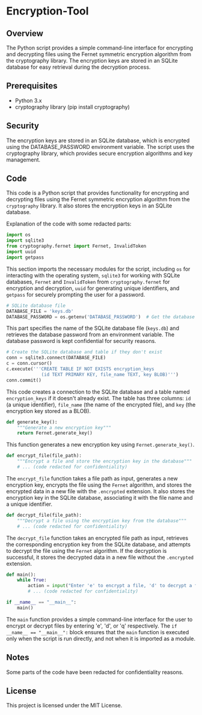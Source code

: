 # Encryption-Tool

## Overview 
The Python script provides a simple command-line interface for encrypting and decrypting files using the Fernet symmetric encryption algorithm from the cryptography library. The encryption keys are stored in an SQLite database for easy retrieval during the decryption process.

## Prerequisites
- Python 3.x
- cryptography library (pip install cryptography)

## Security
The encryption keys are stored in an SQLite database, which is encrypted using the DATABASE_PASSWORD environment variable.
The script uses the cryptography library, which provides secure encryption algorithms and key management.

## Code
This code is a Python script that provides functionality for encrypting and decrypting files using the Fernet symmetric encryption algorithm from the `cryptography` library. It also stores the encryption keys in an SQLite database.

Explanation of the code with some redacted parts:

```python
import os
import sqlite3
from cryptography.fernet import Fernet, InvalidToken
import uuid
import getpass
```

This section imports the necessary modules for the script, including `os` for interacting with the operating system, `sqlite3` for working with SQLite databases, `Fernet` and `InvalidToken` from `cryptography.fernet` for encryption and decryption, `uuid` for generating unique identifiers, and `getpass` for securely prompting the user for a password.

```python
# SQLite database file
DATABASE_FILE = 'keys.db'
DATABASE_PASSWORD = os.getenv('DATABASE_PASSWORD')  # Get the database password from an environment variable
```

This part specifies the name of the SQLite database file (`keys.db`) and retrieves the database password from an environment variable. The database password is kept confidential for security reasons.

```python
# Create the SQLite database and table if they don't exist
conn = sqlite3.connect(DATABASE_FILE)
c = conn.cursor()
c.execute('''CREATE TABLE IF NOT EXISTS encryption_keys
             (id TEXT PRIMARY KEY, file_name TEXT, key BLOB)''')
conn.commit()
```

This code creates a connection to the SQLite database and a table named `encryption_keys` if it doesn't already exist. The table has three columns: `id` (a unique identifier), `file_name` (the name of the encrypted file), and `key` (the encryption key stored as a BLOB).

```python
def generate_key():
    """Generate a new encryption key"""
    return Fernet.generate_key()
```

This function generates a new encryption key using `Fernet.generate_key()`.

```python
def encrypt_file(file_path):
    """Encrypt a file and store the encryption key in the database"""
    # ... (code redacted for confidentiality)
```

The `encrypt_file` function takes a file path as input, generates a new encryption key, encrypts the file using the `Fernet` algorithm, and stores the encrypted data in a new file with the `.encrypted` extension. It also stores the encryption key in the SQLite database, associating it with the file name and a unique identifier.

```python
def decrypt_file(file_path):
    """Decrypt a file using the encryption key from the database"""
    # ... (code redacted for confidentiality)
```

The `decrypt_file` function takes an encrypted file path as input, retrieves the corresponding encryption key from the SQLite database, and attempts to decrypt the file using the `Fernet` algorithm. If the decryption is successful, it stores the decrypted data in a new file without the `.encrypted` extension.

```python
def main():
    while True:
        action = input("Enter 'e' to encrypt a file, 'd' to decrypt a file, or 'q' to quit: ").lower()
        # ... (code redacted for confidentiality)

if __name__ == "__main__":
    main()
```

The `main` function provides a simple command-line interface for the user to encrypt or decrypt files by entering 'e', 'd', or 'q' respectively. The `if __name__ == "__main__":` block ensures that the `main` function is executed only when the script is run directly, and not when it is imported as a module.

## Notes 
Some parts of the code have been redacted for confidentiality reasons.

## License
This project is licensed under the MIT License.

